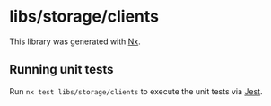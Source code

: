 # libs/storage/clients

This library was generated with [Nx](https://nx.dev).

## Running unit tests

Run `nx test libs/storage/clients` to execute the unit tests via [Jest](https://jestjs.io).

